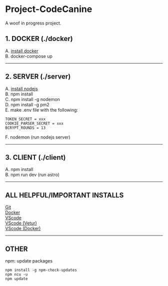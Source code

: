 # Project-CodeCanine

A woof in progress project. 

## 1. DOCKER (./docker)

A. [install docker](https://github.com/docker/docker-install#dockerdocker-install) </br>
B. docker-compose up

---

## 2. SERVER (./server)

A. [install nodejs](https://nodejs.org/en/download/) </br>
B. npm install</br>
C. npm install -g nodemon</br>
D. npm install -g pm2</br>
E. make .env file with the following:

    TOKEN_SECRET = xxx
    COOKIE_PARSER_SECRET = xxx
    BCRYPT_ROUNDS = 13

F. nodemon (run nodejs server)</br>

---

## 3. CLIENT (./client)
A. npm install</br>
B. npm run dev (run astro)</br>

---

## ALL HELPFUL/IMPORTANT INSTALLS
[Git](https://git-scm.com/downloads)</br>
[Docker](https://docs.docker.com/get-docker/)</br>
[VScode](https://code.visualstudio.com/)</br>
[VScode (Vetur)](https://marketplace.visualstudio.com/items?itemName=octref.vetur)</br>
[VScode (Docker)](https://marketplace.visualstudio.com/items?itemName=ms-azuretools.vscode-docker)</br>

---

## OTHER
npm: update packages
```
npm install -g npm-check-updates
npm ncu -u
npm update
```


